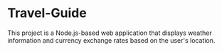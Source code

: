 # Travel-Guide
This project is a Node.js-based web application that displays weather information and currency exchange rates based on the user's location.

